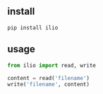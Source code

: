 install
-------
`pip install ilio`


usage
-----

```python
from ilio import read, write

content = read('filename')
write('filename', content)
```

